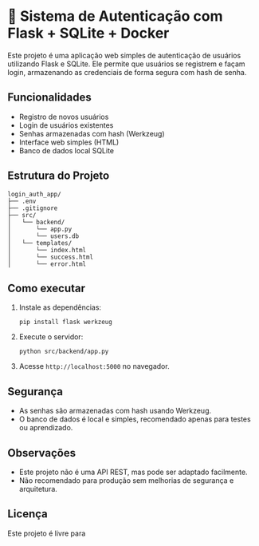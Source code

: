 # 🔐 Sistema de Autenticação com Flask + SQLite + Docker

Este projeto é uma aplicação web simples de autenticação de usuários utilizando Flask e SQLite. Ele permite que usuários se registrem e façam login, armazenando as credenciais de forma segura com hash de senha.

## Funcionalidades

- Registro de novos usuários
- Login de usuários existentes
- Senhas armazenadas com hash (Werkzeug)
- Interface web simples (HTML)
- Banco de dados local SQLite

## Estrutura do Projeto

```
login_auth_app/
├── .env
├── .gitignore
├── src/
│   └── backend/
│       └── app.py
│       └── users.db
│   └── templates/
│       └── index.html
│       └── success.html
│       └── error.html
```

## Como executar

1. Instale as dependências:

   ```
   pip install flask werkzeug
   ```

2. Execute o servidor:

   ```
   python src/backend/app.py
   ```

3. Acesse `http://localhost:5000` no navegador.

## Segurança

- As senhas são armazenadas com hash usando Werkzeug.
- O banco de dados é local e simples, recomendado apenas para testes ou aprendizado.

## Observações

- Este projeto não é uma API REST, mas pode ser adaptado facilmente.
- Não recomendado para produção sem melhorias de segurança e arquitetura.

## Licença

Este projeto é livre para
